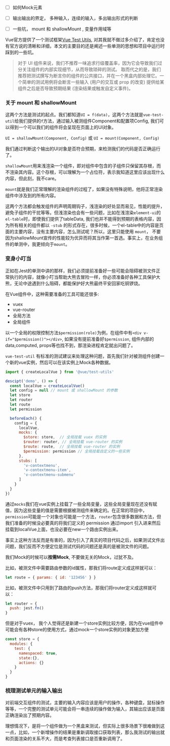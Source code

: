 - [ ] 如何Mock元素

- [ ] 输出输出的界定， 多种输入，连续的输入，多出输出形式的判断

- [ ] 一些坑， mount 和 shallowMount , 变量作用域等


Vue官方提供了一个测试框架[Vue Test Utils](https://vue-test-utils.vuejs.org/zh/), 对其我就不做过多介绍了，肯定也没有官方说的清晰和详细，本文的主要目的还是阐述一些单测的思想和项目中运行时踩到的一些坑。

> 对于 UI 组件来说，我们不推荐一味追求行级覆盖率，因为它会导致我们过分关注组件的内部实现细节，从而导致琐碎的测试。
取而代之的是，我们推荐把测试撰写为断言你的组件的公共接口，并在一个黑盒内部处理它。一个简单的测试用例将会断言一些输入 (用户的交互或 prop 的改变) 提供给某组件之后是否导致预期结果 (渲染结果或触发自定义事件)。

### 关于 mount 和 shallowMount

这两个方法是测试的起点。我们都知道`UI = f(data)`，这两个方法就是`vue-test-util`给我们提供的`f`方法，通过输入被测组件Component和配置项Config, 我们可以得到一个可以我们的组件将会呈现在页面上的UI对象。

`UI = shallowMount(Component, Config)` 或 `UI = mount(Component, Config)`

我们通过判断这个输出的UI对象是否符合预期，来检测我们的代码是否正确运行了。

`shallowMount`用来浅渲染一个组件，即对组件中包含的子组件只保留其存根，而不渲染其内容。这个存根，可以理解为一个占位符，表示我知道这里应该出现什么内容，但此刻，我不care。

`mount`就是我们正常理解的渲染组件的过程了，如果没有特殊说明，他将正常渲染组件中涉及到的所有内容。

这两个方法都会触发组件的声明周期钩子，浅渲染的好处显而易见，性能的提升，避免子组件的干扰等等。但浅渲染也会有一些问题，比如在浅渲染`element-ui`的`el-table`时，即使我们提供了tableData, 我们也并不能得到预期的表格内容，因为所有相关的组件都以 `-stub` 的形式存在，很多时候，一个el-table中的内容是页面的主要内容，没有主要内容，怎么测试呢？所以，这里只能使用 `mount`， 不要因为shallowMount宣传的性能较为优异而将其当作第一首选。事实上，在业务组件的单测中，我更倾向于`mount`。


### 变身小叮当

正如在Jest的单测中讲的那样，我们必须提前准备好一些可能会阻碍被测文件正常执行的内容，就像小叮当帮助大熊去冒险一样，你必须准备好各种工具保护大熊，无论中途遇到什么阻碍，都能保护好大熊最终平安回家吃铜锣烧。

在Vue组件中，这种需要准备的工具可能还很多: 
- vuex
- vue-router
- 全局方法
- 全局组件

以一个全局的权限控制方法`$permission(role)`为例，在组件中有`<div v-if="$permission()"></div>`, 如果没有提前准备好`$permission`, 组件内部的data,computed, props等也找不到，那渲染进程肯定就出问题了。

`vue-test-util` 有标准的测试建议来处理这种问题，首先我们针对被测组件创建一个新的vue实例，然后可以在该实例上Mock各种数据。

```javascript
import { createLocalVue } from '@vue/test-utils'

descipt('demo', () => {
  const localVue = createLocalVue()
  let config = null // mount 或 shallowMount 的参数
  let store 
  let router
  let route  
  let permission

  beforeEach() {
    config = {
      localVue,
      mocks: {
        $store: store,  // 全局挂载 vuex 的实例
        $router: router, // 全局挂载 vue-router 的实例
        $route: route,  // 全局挂载 vue-router 的实例
        $permission: permission // 全局挂载自定义的一些实例
      },
      stubs: [
        'v-contextmenu',
        'v-contextmenu-item',
        'v-contextmenu-submenu'
      ]
    }
  }
})

```

通过`mocks`我们在vue实例上挂载了一些全局变量，这些全局变量现在还没有赋值，因为这些变量的值是需要根据被测组件来确定的。在正常的项目中，`permission`可能是一个对象也可能是一个方法，`router`包含很多数据和方法，但我们准备的时候没必要真的将我们定义的 permission 通过import 引入进来然后挂载到localVue上面，也没必要在new一个路由实例出来。

事实上这种方法反而是有害的，因为引入了真实的项目代码之后，如果测试文件出问题，我们反而不方便定位是测试代码的问题还是真的是被测文件的问题。

我们Mock的时候可以**按需Mock**, 不要做无关的Mock，过犹不及。

比如，被测文件中需要路由参数的id属性，那我们将route定义成这样就可以：

```javascript
let route = { params: { id: '123456' } }
```

比如，被测文件中只用到了路由的push方法，那我们将router定义成这样就可以：
```javascript
let router = {
  push: jest.fn()
}
```
 
但是对于vuex， 我个人觉得还是新建一个store实例比较方便，因为在vue组件中可能会有各种store的使用方式，通过mock一个store实例的对象更加方便

```javascript
const store = {
  modules: {
    test: {
      namespaced: true,
      state:{},
      actions: {}
    }
  }
}
```

### 梳理测试单元的输入输出

对前端交互组件的测试，主要的输入内容应该是用户的操作，各种键盘，鼠标操作等等，一个完整的测试单元可能会将一串连续的操作做为输入，其输出应该是页面正确渲染出了预期内容。

理想情况下，是将一个组件做为一个黑盒来测试，但实际上很多场景下很难做到这一点，比如，一个新增操作的结果是重新调取接口获取列表，那么我测试的输出就和页面渲染的关系不大，而是考查列表接口是否重新调用了。






